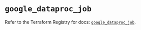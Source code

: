 # `google_dataproc_job`

Refer to the Terraform Registry for docs: [`google_dataproc_job`](https://registry.terraform.io/providers/hashicorp/google-beta/5.43.0/docs/resources/google_dataproc_job).
